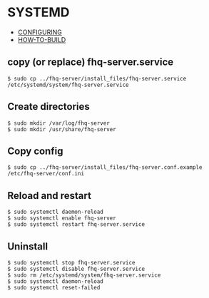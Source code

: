 # SYSTEMD

* [CONFIGURING](install/CONFIGURING.md)
* [HOW-TO-BUILD](install/HOW-TO-BUILD.md)

## copy (or replace) fhq-server.service

```
$ sudo cp ../fhq-server/install_files/fhq-server.service  /etc/systemd/system/fhq-server.service
```

## Create directories

```
$ sudo mkdir /var/log/fhq-server
$ sudo mkdir /usr/share/fhq-server
```

## Copy config

```
$ sudo cp ../fhq-server/install_files/fhq-server.conf.example /etc/fhq-server/conf.ini
```

## Reload and restart

```
$ sudo systemctl daemon-reload
$ sudo systemctl enable fhq-server
$ sudo systemctl restart fhq-server.service
```

## Uninstall

```
$ sudo systemctl stop fhq-server.service
$ sudo systemctl disable fhq-server.service
$ sudo rm /etc/systemd/system/fhq-server.service
$ sudo systemctl daemon-reload
$ sudo systemctl reset-failed
```
